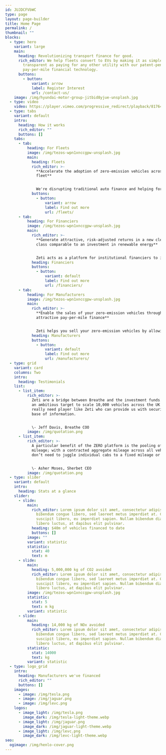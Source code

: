 ```yaml
---
id: JUJDCFVbWC
type: page
layout: page-builder
title: Home Page
permalink: /
thumbnail: ""
blocks:
  - type: hero
    variant: large
    main:
      heading: Revolutionizing transport finance for good.
      rich_editor: We help fleets convert to EVs by making it as simple, easy and
        transparent as paying for any other utility with our patent-pending
        pay-per-mile financial technology.
      buttons:
        - button:
            variant: arrow
            label: Register Interest
            url: /contact-us/
    image: /img/hyundai-motor-group-jitbid8yjue-unsplash.jpg
  - type: video
    video: https://player.vimeo.com/progressive_redirect/playback/817643304/rendition/720p/file.mp4?loc=external&signature=48b73b5fb78d9082be47f009d252171fb9b13cfce8c20459546b0167bc2f207a
  - type: tabs
    variant: default
    intro:
      heading: How it works
      rich_editor: ""
      buttons: []
    tabs:
      - tab:
          heading: For Fleets
          image: /img/tezos-wpn1xnccgpw-unsplash.jpg
          main:
            heading: Fleets
            rich_editor: >-
              **Accelerate the adoption of zero-emission vehicles across your
              fleet**


              We're disrupting traditional auto finance and helping forward-thinking fleet operators convert to electric vehicles by making it as simple, easy and transparent as paying for any other utility.
            buttons:
              - button:
                  variant: arrow
                  label: Find out more
                  url: /fleets/
      - tab:
          heading: For Financiers
          image: /img/tezos-wpn1xnccgpw-unsplash.jpg
          main:
            rich_editor: >-
              **Generate attractive, risk-adjusted returns in a new clean asset
              class comparable to an investment in renewable energy**


              Zeti acts as a platform for institutional financiers to invest into clean, connected vehicle fleets through a pay-per-mile (or km or kWh) model; managing automated payments and real-time financial and sustainability reporting for financiers via its digital platform, ZERO.
            heading: Financiers
            buttons:
              - button:
                  variant: default
                  label: Find out more
                  url: /financiers/
      - tab:
          heading: For Manufacturers
          image: /img/tezos-wpn1xnccgpw-unsplash.jpg
          main:
            rich_editor: >-
              **Enable the sales of your zero-emission vehicles through
              attractive pay-per-mile finance**


              Zeti helps you sell your zero-emission vehicles by allowing you to offer your fleet customers the option of paying per mile, rather than having a fixed monthly cost. Zeti can even deploy your in-house financing division’s money through its platform to turn it into a pay-per-mile offering.
            heading: Manufacturers
            buttons:
              - button:
                  variant: default
                  label: Find out more
                  url: /manufacturers/
  - type: grid
    variant: card
    columns: Two
    intro:
      heading: Testimonials
    list:
      - list_item:
          rich_editor: >-
            Zeti are a bridge between Breathe and the investment funds. We have
            an ambitious target to scale 10,000 vehicles across the UK so we
            really need player like Zeti who can provide us with security and
            base of information.


            \- Jeff Davis, Breathe COO
          image: /img/quotation.png
      - list_item:
          rich_editor: >-
            A particular benefit of the ZERO platform is the pooling of vehicle
            mileage; with a contracted aggregate mileage across all vehicles, we
            don’t need to juggle individual cabs to a fixed mileage or end date 


            \- Asher Moses, Sherbet CEO
          image: /img/quotation.png
  - type: slider
    variant: default
    intro:
      heading: Stats at a glance
    slider:
      - slide:
          main:
            rich_editor: Lorem ipsum dolor sit amet, consectetur adipiscing elit. Morbi
              bibendum congue libero, sed laoreet metus imperdiet at. Cras et
              suscipit libero, eu imperdiet sapien. Nullam bibendum diam in
              libero luctus, at dapibus elit pulvinar.
            heading: $40m of vehicles financed to date
            buttons: []
          image: ""
          variant: statistic
          statistic:
            stat: 40
            text: m
      - slide:
          main:
            heading: 5,000,000 kg of CO2 avoided
            rich_editor: Lorem ipsum dolor sit amet, consectetur adipiscing elit. Morbi
              bibendum congue libero, sed laoreet metus imperdiet at. Cras et
              suscipit libero, eu imperdiet sapien. Nullam bibendum diam in
              libero luctus, at dapibus elit pulvinar.
          image: /img/tezos-wpn1xnccgpw-unsplash.jpg
          statistic:
            stat: 5
            text: m kg
          variant: statistic
      - slide:
          main:
            heading: 14,000 kg of NOx avoided
            rich_editor: Lorem ipsum dolor sit amet, consectetur adipiscing elit. Morbi
              bibendum congue libero, sed laoreet metus imperdiet at. Cras et
              suscipit libero, eu imperdiet sapien. Nullam bibendum diam in
              libero luctus, at dapibus elit pulvinar.
          statistic:
            stat: 14000
            text: kg
          variant: statistic
  - type: logo_grid
    intro:
      heading: Manufacturers we've financed
      rich_editor: ""
      buttons: []
    images:
      - image: /img/tesla.png
      - image: /img/jaguar.png
      - image: /img/levc.png
    logos:
      - image_light: /img/tesla.png
        image_dark: /img/tesla-light-theme.webp
      - image_light: /img/jaguar.png
        image_dark: /img/jaguar-light-theme.webp
      - image_light: /img/levc.png
        image_dark: /img/levc-light-theme.webp
seo:
  ogimage: /img/henlo-cover.png
---
```

